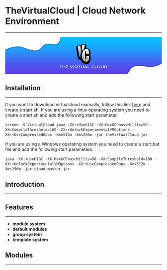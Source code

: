 # TheVirtualCloud | Cloud Network Environment

---

![TheVirtualCloud](./docs/img/header.png)

## Installation

---

If you want to download virtualcloud manually, follow this link [here](https://download1587.mediafire.com/rbnqmmvceysg/38eqqnrgd9gznhl/cloud-master.zip) and create a start.sh.
If you are using a linux operating system you need to create a start.sh and add the following start parameter.

```
screen -S VirtualCloud java -XX:+UseG1GC -XX:MaxGCPauseMillis=50 -XX:CompileThreshold=100 -XX:+UnlockExperimentalVMOptions -XX:+UseCompressedOops -Xmx512m -Xms256m -jar theVirtualCloud.jar
```

If you are using a Windows operating system you need to create a start.bat file and add the following start parameters.

```
java -XX:+UseG1GC -XX:MaxGCPauseMillis=50 -XX:CompileThreshold=100 -XX:+UnlockExperimentalVMOptions -XX:+UseCompressedOops -Xmx512m -Xms256m -jar cloud-master.jar
```

## Introduction

---

## Features

---

- **module system** 
- **default modules**
- **group system** 
- **template system** 

## Modules

---





